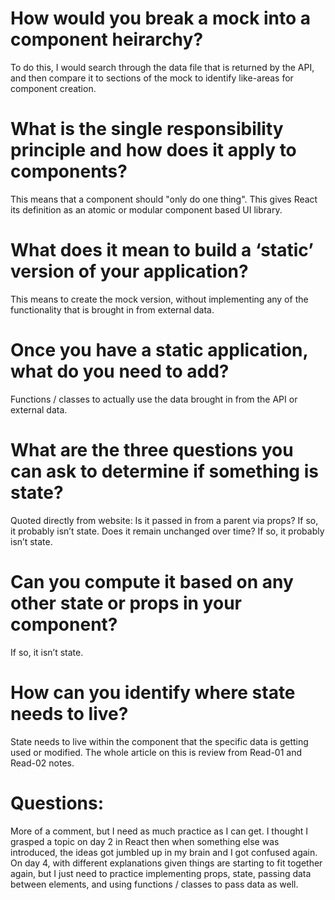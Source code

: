 # How would you break a mock into a component heirarchy?
To do this, I would search through the data file that is returned by the API, and then compare it to sections of the mock to identify like-areas for component creation.
# What is the single responsibility principle and how does it apply to components?
This means that a component should "only do one thing". This gives React its definition as an atomic or modular component based UI library.
# What does it mean to build a ‘static’ version of your application?
This means to create the mock version, without implementing any of the functionality that is brought in from external data.
# Once you have a static application, what do you need to add?
Functions / classes to actually use the data brought in from the API or external data.
# What are the three questions you can ask to determine if something is state?
Quoted directly from website:
Is it passed in from a parent via props? If so, it probably isn’t state.
Does it remain unchanged over time? If so, it probably isn’t state.
# Can you compute it based on any other state or props in your component? 
If so, it isn’t state.
# How can you identify where state needs to live?
State needs to live within the component that the specific data is getting used or modified.
The whole article on this is review from Read-01 and Read-02 notes.

# Questions:

More of a comment, but I need as much practice as I can get. I thought I grasped a topic on day 2 in React then when something else was introduced, the ideas got jumbled up in my brain and I got confused again. On day 4, with different explanations given things are starting to fit together again, but I just need to practice implementing props, state, passing data between elements, and using functions / classes to pass data as well.